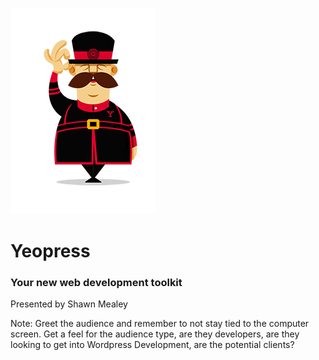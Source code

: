 
![Yeoman](../assets/images/yeoman.png)
# Yeopress
### Your new web development toolkit

Presented by Shawn Mealey

Note:
Greet the audience and remember to not stay tied to the computer screen. Get a
feel for the audience type, are they developers, are they looking to get into
Wordpress Development, are the potential clients?